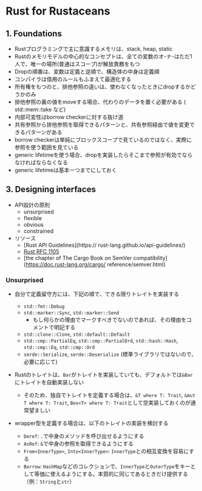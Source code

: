 # Rust for Rustaceans

## 1. Foundations

- Rustプログラミングで主に意識するメモリは、stack, heap, static
- Rustのメモリモデルの中心的なコンセプトは、全ての変数のオ-ナ-はただ1人で、唯一の場所(普通はスコープ)が解放責務をもつ
- Dropの順番は、変数は定義と逆順で、構造体の中身は定義順
- コンパイラは借用のルールもふまえて最適化する
- 所有権をもつのと、排他参照の違いは、使わなくなったときにdropするかどうかのみ
- 排他参照の裏の値をmoveする場合、代わりのデータを置く必要がある ( std::mem::take など)
- 内部可変性はborrow checkerに対する抜け道
- 共有参照から排他参照を取得できるパターンと、共有参照経由で値を変更できるパターンがある
- borrow checkerは単純にブロックスコープで見ているのではなく、実際に参照を使う範囲を見ている
- generic lifetimeを使う場合、dropを実装したらそこまで参照が有効でならなければならなくなる
- generic lifetimeは基本一つまでにしておく

## 3. Designing interfaces

- API設計の原則
  - unsurprised
  - flexible
  - obvious
  - constrained
- リソース
  - [Rust API Guidelines](https://
rust-lang.github.io/api-guidelines/)
  - [Rust RFC 
1105](https://rust-lang.github.io/rfcs/1105-api-evolution.html)
  - [the chapter 
of The Cargo Book on SemVer compatibility](https://doc.rust-lang.org/cargo/­
reference/semver.html)

### Unsurprised

- 自分で定義留守方には、下記の順で、できる限りトレイトを実装する
  - `std::fmt::Debug`
  - `std::marker::Sync`, `std::marker::Send`
    - もし何らかの理由でマークすべきでないのであれば、その理由をコメントで明記する
  - `std::clone::Clone`, `std::default::Default`
  - `std::cmp::PartialEq`, `std::cmp::PartialOrd`, `std::hash::Hash`, `std::cmp::Eq`, `std::cmp::Ord`
  - `serde::Serialize`, `serde::Deserialize` (標準ライブラリではないので、必要に応じて)

- Rustのトレイトは、`Bar`がトレイトを実装していても、デフォルトでは`&Bar`にトレイトを自動実装しない
  - そのため、独自でトレイトを定義する場合は、`&T where T: Trait`, `&mut T where T: Trait`, `Box<T> where T: Trait`として空実装しておくのが通常望ましい

- wrapper型を定義する場合は、以下のトレイトの実装を検討する
  - `Deref`: `.`で中身のメソッドを呼び出せるようにする
  - `AsRef`: `&`で中身の参照を取得できるようにする
  - `From<InnerType>`, `Into<InnerType>`: `InnerType`との相互変換を容易にする
  - `Borrow`: `HashMap`などのコレクションで、`InnerType`と`OuterType`をキーとして等価に使えるようにする。本質的に同じであるときだけ提供する（例：`String`と`str`）
